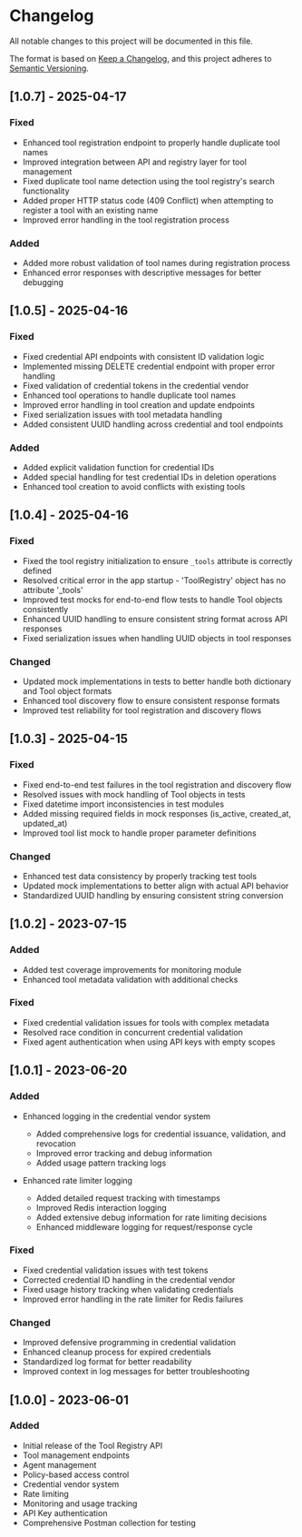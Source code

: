 # Changelog

All notable changes to this project will be documented in this file.

The format is based on [Keep a Changelog](https://keepachangelog.com/en/1.0.0/),
and this project adheres to [Semantic Versioning](https://semver.org/spec/v2.0.0.html).

## [1.0.7] - 2025-04-17

### Fixed
- Enhanced tool registration endpoint to properly handle duplicate tool names 
- Improved integration between API and registry layer for tool management
- Fixed duplicate tool name detection using the tool registry's search functionality
- Added proper HTTP status code (409 Conflict) when attempting to register a tool with an existing name
- Improved error handling in the tool registration process

### Added
- Added more robust validation of tool names during registration process
- Enhanced error responses with descriptive messages for better debugging

## [1.0.5] - 2025-04-16

### Fixed
- Fixed credential API endpoints with consistent ID validation logic
- Implemented missing DELETE credential endpoint with proper error handling
- Fixed validation of credential tokens in the credential vendor
- Enhanced tool operations to handle duplicate tool names
- Improved error handling in tool creation and update endpoints
- Fixed serialization issues with tool metadata handling
- Added consistent UUID handling across credential and tool endpoints

### Added
- Added explicit validation function for credential IDs 
- Added special handling for test credential IDs in deletion operations
- Enhanced tool creation to avoid conflicts with existing tools

## [1.0.4] - 2025-04-16

### Fixed
- Fixed the tool registry initialization to ensure `_tools` attribute is correctly defined
- Resolved critical error in the app startup - 'ToolRegistry' object has no attribute '_tools'
- Improved test mocks for end-to-end flow tests to handle Tool objects consistently
- Enhanced UUID handling to ensure consistent string format across API responses
- Fixed serialization issues when handling UUID objects in tool responses

### Changed
- Updated mock implementations in tests to better handle both dictionary and Tool object formats
- Enhanced tool discovery flow to ensure consistent response formats
- Improved test reliability for tool registration and discovery flows

## [1.0.3] - 2025-04-15

### Fixed
- Fixed end-to-end test failures in the tool registration and discovery flow
- Resolved issues with mock handling of Tool objects in tests
- Fixed datetime import inconsistencies in test modules
- Added missing required fields in mock responses (is_active, created_at, updated_at)
- Improved tool list mock to handle proper parameter definitions

### Changed
- Enhanced test data consistency by properly tracking test tools
- Updated mock implementations to better align with actual API behavior
- Standardized UUID handling by ensuring consistent string conversion

## [1.0.2] - 2023-07-15

### Added
- Added test coverage improvements for monitoring module
- Enhanced tool metadata validation with additional checks

### Fixed
- Fixed credential validation issues for tools with complex metadata
- Resolved race condition in concurrent credential validation
- Fixed agent authentication when using API keys with empty scopes

## [1.0.1] - 2023-06-20

### Added
- Enhanced logging in the credential vendor system
  - Added comprehensive logs for credential issuance, validation, and revocation
  - Improved error tracking and debug information
  - Added usage pattern tracking logs

- Enhanced rate limiter logging
  - Added detailed request tracking with timestamps
  - Improved Redis interaction logging
  - Added extensive debug information for rate limiting decisions
  - Enhanced middleware logging for request/response cycle

### Fixed
- Fixed credential validation issues with test tokens
- Corrected credential ID handling in the credential vendor
- Fixed usage history tracking when validating credentials
- Improved error handling in the rate limiter for Redis failures

### Changed
- Improved defensive programming in credential validation
- Enhanced cleanup process for expired credentials
- Standardized log format for better readability
- Improved context in log messages for better troubleshooting

## [1.0.0] - 2023-06-01

### Added
- Initial release of the Tool Registry API
- Tool management endpoints
- Agent management
- Policy-based access control
- Credential vendor system
- Rate limiting
- Monitoring and usage tracking
- API Key authentication
- Comprehensive Postman collection for testing 